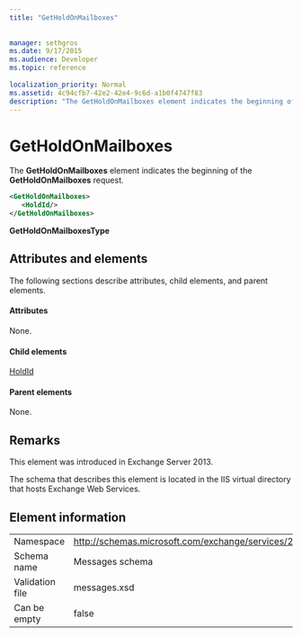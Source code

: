 ```yaml
---
title: "GetHoldOnMailboxes"
 
 
manager: sethgros
ms.date: 9/17/2015
ms.audience: Developer
ms.topic: reference
 
localization_priority: Normal
ms.assetid: 4c94cfb7-42e2-42e4-9c6d-a1b0f4747f83
description: "The GetHoldOnMailboxes element indicates the beginning of the GetHoldOnMailboxes request."
---
```


# GetHoldOnMailboxes

The **GetHoldOnMailboxes** element indicates the beginning of the **GetHoldOnMailboxes** request. 
  
```XML
<GetHoldOnMailboxes>
   <HoldId/>
</GetHoldOnMailboxes>
```

 **GetHoldOnMailboxesType**
## Attributes and elements

The following sections describe attributes, child elements, and parent elements.
  
#### Attributes

None.
  
#### Child elements

[HoldId](holdid.md)
  
#### Parent elements

None.
  
## Remarks

This element was introduced in Exchange Server 2013.
  
The schema that describes this element is located in the IIS virtual directory that hosts Exchange Web Services.
  
## Element information

|||
|:-----|:-----|
|Namespace  <br/> |http://schemas.microsoft.com/exchange/services/2006/messages  <br/> |
|Schema name  <br/> |Messages schema  <br/> |
|Validation file  <br/> |messages.xsd  <br/> |
|Can be empty  <br/> |false  <br/> |
   

